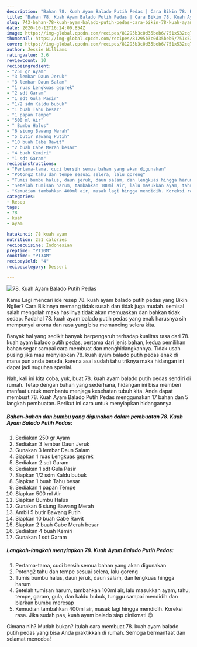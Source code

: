 ```yaml
---
description: "Bahan 78. Kuah Ayam Balado Putih Pedas | Cara Bikin 78. Kuah Ayam Balado Putih Pedas Yang Bikin Ngiler"
title: "Bahan 78. Kuah Ayam Balado Putih Pedas | Cara Bikin 78. Kuah Ayam Balado Putih Pedas Yang Bikin Ngiler"
slug: 743-bahan-78-kuah-ayam-balado-putih-pedas-cara-bikin-78-kuah-ayam-balado-putih-pedas-yang-bikin-ngiler
date: 2020-10-12T16:24:00.854Z
image: https://img-global.cpcdn.com/recipes/81295b3c0d35beb6/751x532cq70/78-kuah-ayam-balado-putih-pedas-foto-resep-utama.jpg
thumbnail: https://img-global.cpcdn.com/recipes/81295b3c0d35beb6/751x532cq70/78-kuah-ayam-balado-putih-pedas-foto-resep-utama.jpg
cover: https://img-global.cpcdn.com/recipes/81295b3c0d35beb6/751x532cq70/78-kuah-ayam-balado-putih-pedas-foto-resep-utama.jpg
author: Jessie Williams
ratingvalue: 3.6
reviewcount: 10
recipeingredient:
- "250 gr Ayam"
- "3 lembar Daun Jeruk"
- "3 lembar Daun Salam"
- "1 ruas Lengkuas geprek"
- "2 sdt Garam"
- "1 sdt Gula Pasir"
- "1/2 sdm Kaldu bubuk"
- "1 buah Tahu besar"
- "1 papan Tempe"
- "500 ml Air"
- " Bumbu Halus"
- "6 siung Bawang Merah"
- "5 butir Bawang Putih"
- "10 buah Cabe Rawit"
- "2 buah Cabe Merah besar"
- "4 buah Kemiri"
- "1 sdt Garam"
recipeinstructions:
- "Pertama-tama, cuci bersih semua bahan yang akan digunakan"
- "Potong2 tahu dan tempe sesuai selera, lalu goreng"
- "Tumis bumbu halus, daun jeruk, daun salam, dan lengkuas hingga harum"
- "Setelah tumisan harum, tambahkan 100ml air, lalu masukkan ayam, tahu, tempe, garam, gula, dan kaldu bubuk, tunggu sampai mendidih dan biarkan bumbu meresap"
- "Kemudian tambahkan 400ml air, masak lagi hingga mendidih. Koreksi rasa. Jika sudah pas, kuah ayam balado siap dinikmati 😊"
categories:
- Resep
tags:
- 78
- kuah
- ayam

katakunci: 78 kuah ayam 
nutrition: 251 calories
recipecuisine: Indonesian
preptime: "PT10M"
cooktime: "PT34M"
recipeyield: "4"
recipecategory: Dessert

---
```



![78. Kuah Ayam Balado Putih Pedas](https://img-global.cpcdn.com/recipes/81295b3c0d35beb6/751x532cq70/78-kuah-ayam-balado-putih-pedas-foto-resep-utama.jpg)

Kamu Lagi mencari ide resep 78. kuah ayam balado putih pedas yang Bikin Ngiler? Cara Bikinnya memang tidak susah dan tidak juga mudah. semisal salah mengolah maka hasilnya tidak akan memuaskan dan bahkan tidak sedap. Padahal 78. kuah ayam balado putih pedas yang enak harusnya sih mempunyai aroma dan rasa yang bisa memancing selera kita.



Banyak hal yang sedikit banyak berpengaruh terhadap kualitas rasa dari 78. kuah ayam balado putih pedas, pertama dari jenis bahan, kedua pemilihan bahan segar sampai cara membuat dan menghidangkannya. Tidak usah pusing jika mau menyiapkan 78. kuah ayam balado putih pedas enak di mana pun anda berada, karena asal sudah tahu triknya maka hidangan ini dapat jadi suguhan spesial.


Nah, kali ini kita coba, yuk, buat 78. kuah ayam balado putih pedas sendiri di rumah. Tetap dengan bahan yang sederhana, hidangan ini bisa memberi manfaat untuk membantu menjaga kesehatan tubuh kita. Anda dapat membuat 78. Kuah Ayam Balado Putih Pedas menggunakan 17 bahan dan 5 langkah pembuatan. Berikut ini cara untuk menyiapkan hidangannya.

<!--inarticleads1-->

##### Bahan-bahan dan bumbu yang digunakan dalam pembuatan 78. Kuah Ayam Balado Putih Pedas:

1. Sediakan 250 gr Ayam
1. Sediakan 3 lembar Daun Jeruk
1. Gunakan 3 lembar Daun Salam
1. Siapkan 1 ruas Lengkuas geprek
1. Sediakan 2 sdt Garam
1. Sediakan 1 sdt Gula Pasir
1. Siapkan 1/2 sdm Kaldu bubuk
1. Siapkan 1 buah Tahu besar
1. Sediakan 1 papan Tempe
1. Siapkan 500 ml Air
1. Siapkan  Bumbu Halus
1. Gunakan 6 siung Bawang Merah
1. Ambil 5 butir Bawang Putih
1. Siapkan 10 buah Cabe Rawit
1. Siapkan 2 buah Cabe Merah besar
1. Sediakan 4 buah Kemiri
1. Gunakan 1 sdt Garam




<!--inarticleads2-->

##### Langkah-langkah menyiapkan 78. Kuah Ayam Balado Putih Pedas:

1. Pertama-tama, cuci bersih semua bahan yang akan digunakan
1. Potong2 tahu dan tempe sesuai selera, lalu goreng
1. Tumis bumbu halus, daun jeruk, daun salam, dan lengkuas hingga harum
1. Setelah tumisan harum, tambahkan 100ml air, lalu masukkan ayam, tahu, tempe, garam, gula, dan kaldu bubuk, tunggu sampai mendidih dan biarkan bumbu meresap
1. Kemudian tambahkan 400ml air, masak lagi hingga mendidih. Koreksi rasa. Jika sudah pas, kuah ayam balado siap dinikmati 😊




Gimana nih? Mudah bukan? Itulah cara membuat 78. kuah ayam balado putih pedas yang bisa Anda praktikkan di rumah. Semoga bermanfaat dan selamat mencoba!
